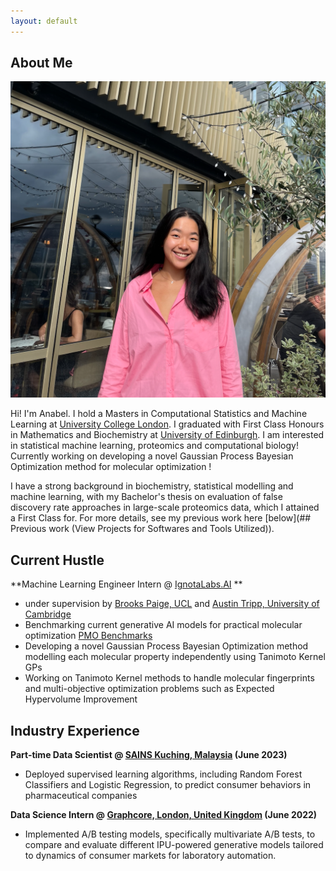 ```yaml
---
layout: default
---
```


## About Me

<img class="profile-picture" src="sherlock1.png">

Hi! I'm Anabel. I hold a Masters in Computational Statistics and Machine Learning at [University College London](https://www.ucl.ac.uk/). I graduated with First Class Honours in Mathematics and Biochemistry at [University of Edinburgh](https://www.ed.ac.uk/). I am interested in statistical machine learning, proteomics and computational biology! Currently working on developing a novel Gaussian Process Bayesian Optimization method for molecular optimization !

I have a strong background in biochemistry, statistical modelling and machine learning, with my Bachelor's thesis on evaluation of false discovery rate approaches in large-scale proteomics data, which I attained a First Class for. For more details, see my previous work here [below](## Previous work (View Projects for Softwares and Tools Utilized)).

## Current Hustle
**Machine Learning Engineer Intern @ [IgnotaLabs.AI](https://ignotalabs.ai/) **
- under supervision by [Brooks Paige, UCL](https://tbrx.github.io/) and [Austin Tripp, University of Cambridge](https://www.austintripp.ca/)
- Benchmarking current generative AI models for practical molecular optimization [PMO Benchmarks](https://github.com/wenhao-gao/mol_opt)
- Developing a novel Gaussian Process Bayesian Optimization method modelling each molecular property independently using Tanimoto Kernel GPs 
- Working on Tanimoto Kernel methods to handle molecular fingerprints and multi-objective optimization problems such as Expected Hypervolume Improvement

## Industry Experience
**Part-time Data Scientist @ [SAINS Kuching, Malaysia](https://www.sains.com.my/) (June 2023)**
- Deployed supervised learning algorithms, including Random Forest Classifiers and Logistic Regression, to predict consumer behaviors in pharmaceutical companies

**Data Science Intern @ [Graphcore, London, United Kingdom](https://www.graphcore.ai/) (June 2022)**
- Implemented A/B testing models, specifically multivariate A/B tests, to compare and evaluate different IPU-powered generative models tailored to dynamics of consumer markets for laboratory automation.
